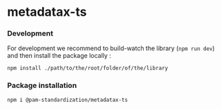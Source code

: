 # metadatax-ts

### Development
For development we recommend to build-watch the library (`npm run dev`) and then install the package locally :
```shell
npm install ./path/to/the/root/folder/of/the/library
``` 

### Package installation
`npm i @pam-standardization/metadatax-ts`